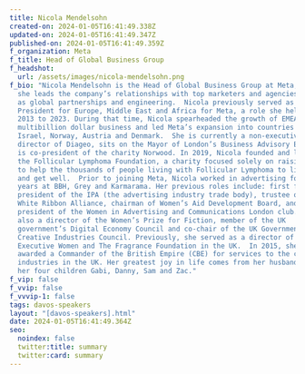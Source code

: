 ```yaml
---
title: Nicola Mendelsohn
created-on: 2024-01-05T16:41:49.338Z
updated-on: 2024-01-05T16:41:49.347Z
published-on: 2024-01-05T16:41:49.359Z
f_organization: Meta
f_title: Head of Global Business Group
f_headshot:
  url: /assets/images/nicola-mendelsohn.png
f_bio: "Nicola Mendelsohn is the Head of Global Business Group at Meta, where
  she leads the company’s relationships with top marketers and agencies, as well
  as global partnerships and engineering.  Nicola previously served as Vice
  President for Europe, Middle East and Africa for Meta, a role she held from
  2013 to 2023. During that time, Nicola spearheaded the growth of EMEA into a
  multibillion dollar business and led Meta’s expansion into countries like
  Israel, Norway, Austria and Denmark.  She is currently a non-executive
  director of Diageo, sits on the Mayor of London’s Business Advisory Board, and
  is co-president of the charity Norwood. In 2019, Nicola founded and launched
  the Follicular Lymphoma Foundation, a charity focused solely on raising funds
  to help the thousands of people living with Follicular Lymphoma to live well
  and get well.  Prior to joining Meta, Nicola worked in advertising for over 20
  years at BBH, Grey and Karmarama. Her previous roles include: first female
  president of the IPA (the advertising industry trade body), trustee of The
  White Ribbon Alliance, chairman of Women’s Aid Development Board, and
  president of the Women in Advertising and Communications London club. She was
  also a director of the Women’s Prize for Fiction, member of the UK
  government’s Digital Economy Council and co-chair of the UK Government's
  Creative Industries Council. Previously, she served as a director of Cosmetic
  Executive Women and The Fragrance Foundation in the UK.  In 2015, she was
  awarded a Commander of the British Empire (CBE) for services to the creative
  industries in the UK. Her greatest joy in life comes from her husband Jon and
  her four children Gabi, Danny, Sam and Zac."
f_vip: false
f_vvip: false
f_vvvip-1: false
tags: davos-speakers
layout: "[davos-speakers].html"
date: 2024-01-05T16:41:49.364Z
seo:
  noindex: false
  twitter:title: summary
  twitter:card: summary
---
```

